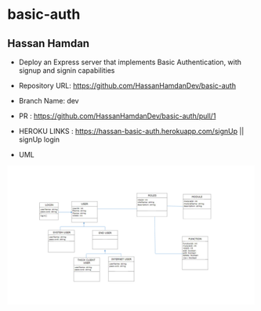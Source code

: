 # basic-auth


## Hassan Hamdan

- Deploy an Express server that implements Basic Authentication, with signup and signin capabilities


- Repository URL: https://github.com/HassanHamdanDev/basic-auth

- Branch Name: dev


- PR : https://github.com/HassanHamdanDev/basic-auth/pull/1

- HEROKU LINKS : https://hassan-basic-auth.herokuapp.com/signUp || signUp login

- UML 

![image info](./img/basic-auth.png)

